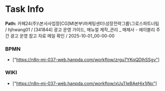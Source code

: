 # Task Info

**Path:** 카페24(주)\본사사업장\[CG]MI본부\마케팅센터\성장전략그룹\그로스파트너팀 / hjhwang01 / [341844] 광고 운영 가이드, 매뉴얼 제작_관리 _ 매체사 - 에이블리 주간 광고 운영 참고 자료 메일 확인 / 2025-10-01_00-00-00

### BPMN
- ["https://n8n-mi-037-web.hanpda.com/workflow/zrgu7YKqQDlhSSgv"]

### WIKI
- ["https://n8n-mi-037-web.hanpda.com/workflow/xUuTIeBAeHix1jNo"]

